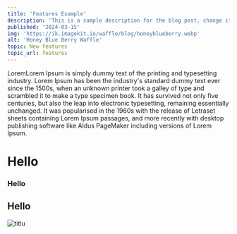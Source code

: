 ```yaml
---
title: 'Features Example'
description: 'This is a sample description for the blog post, change it accordingly'
published: '2024-03-15'
img: 'https://ik.imagekit.io/waffle/blog/honeyblueberry.webp'
alt: 'Honey Blue Berry Waffle'
topic: New features
topic_url: features
---
```


LoremLorem Ipsum is simply dummy text of the printing and typesetting industry. Lorem Ipsum has been the industry's standard dummy text ever since the 1500s, when an unknown printer took a galley of type and scrambled it to make a type specimen book. It has survived not only five centuries, but also the leap into electronic typesetting, remaining essentially unchanged. It was popularised in the 1960s with the release of Letraset sheets containing Lorem Ipsum passages, and more recently with desktop publishing software like Aldus PageMaker including versions of Lorem Ipsum.

# Hello
### Hello
## Hello

![titlu](link)
